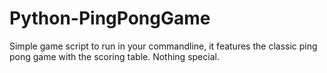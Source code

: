 # Python-PingPongGame

Simple game script to run in your commandline, it features the classic ping pong game with the scoring table.
Nothing special.
